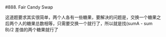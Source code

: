#888. Fair Candy Swap

这道题要求其实很简单，两个人各有一些糖果，要解决的问题是，交换一个糖果之后两个人的糖果总数相等，只需要交换一个就行了，所以就是找(sumA - sum B)/2 差值的两个糖果就行了